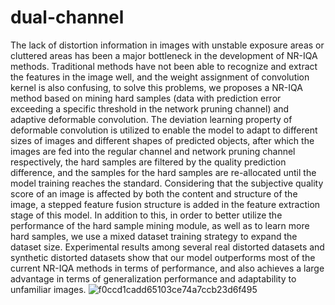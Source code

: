# dual-channel
 The lack of distortion information in images with unstable exposure areas or cluttered areas has been a
 major bottleneck in the development of NR-IQA methods. Traditional methods have not been able to recognize and
 extract the features in the image well, and the weight assignment of convolution kernel is also confusing, to solve
 this problems, we proposes a NR-IQA method based on mining hard samples (data with prediction error exceeding
 a specific threshold in the network pruning channel) and adaptive deformable convolution. The deviation learning
 property of deformable convolution is utilized to enable the model to adapt to different sizes of images and different
 shapes of predicted objects, after which the images are fed into the regular channel and network pruning channel
 respectively, the hard samples are filtered by the quality prediction difference, and the samples for the hard samples
 are re-allocated until the model training reaches the standard. Considering that the subjective quality score of an
 image is affected by both the content and structure of the image, a stepped feature fusion structure is added in the
 feature extraction stage of this model. In addition to this, in order to better utilize the performance of the hard sample
 mining module, as well as to learn more hard samples, we use a mixed dataset training strategy to expand the dataset
 size. Experimental results among several real distorted datasets and synthetic distorted datasets show that our model
 outperforms most of the current NR-IQA methods in terms of performance, and also achieves a large advantage in
 terms of generalization performance and adaptability to unfamiliar images.
 ![f0ccd1cadd65103ce74a7ccb23d6f495](https://github.com/user-attachments/assets/c48e7340-ff03-4f7e-a295-3c217299e8e5)
